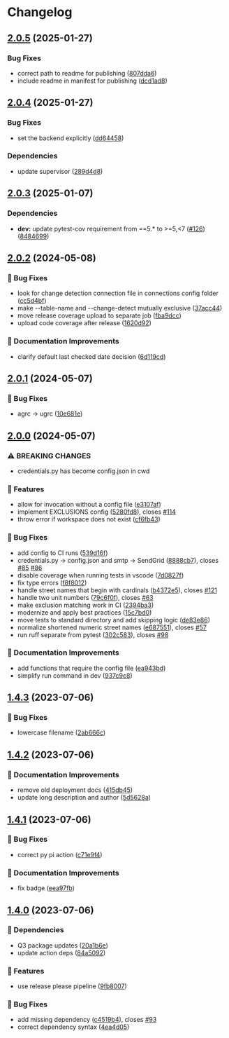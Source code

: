 # Changelog

## [2.0.5](https://github.com/agrc/sweeper/compare/v2.0.4...v2.0.5) (2025-01-27)


### Bug Fixes

* correct path to readme for publishing ([807dda6](https://github.com/agrc/sweeper/commit/807dda60381b77440073377d42ff7fb4c64799da))
* include readme in manifest for publishing ([dcd1ad8](https://github.com/agrc/sweeper/commit/dcd1ad8eab355c799d767682d55129404edd448b))

## [2.0.4](https://github.com/agrc/sweeper/compare/v2.0.3...v2.0.4) (2025-01-27)


### Bug Fixes

* set the backend explicitly ([dd64458](https://github.com/agrc/sweeper/commit/dd64458586538ad16abb27c33b06447484941805))


### Dependencies

* update supervisor ([289d4d8](https://github.com/agrc/sweeper/commit/289d4d85738098d91ac2ce586cd0f65a195b6fe1))

## [2.0.3](https://github.com/agrc/sweeper/compare/v2.0.2...v2.0.3) (2025-01-07)


### Dependencies

* **dev:** update pytest-cov requirement from ==5.* to &gt;=5,&lt;7 ([#126](https://github.com/agrc/sweeper/issues/126)) ([8484699](https://github.com/agrc/sweeper/commit/8484699281c55afe3c126ed9a464199a8750ad7f))

## [2.0.2](https://github.com/agrc/sweeper/compare/v2.0.1...v2.0.2) (2024-05-08)


### 🐛 Bug Fixes

* look for change detection connection file in connections config folder ([cc5d4bf](https://github.com/agrc/sweeper/commit/cc5d4bf8f02e2233922aef48f0730292d140b2f2))
* make --table-name and --change-detect mutually exclusive ([37acc44](https://github.com/agrc/sweeper/commit/37acc44b2dd0bf80bca9dabcb0825bab7c30d92f))
* move release coverage upload to separate job ([fba9dcc](https://github.com/agrc/sweeper/commit/fba9dccb70ea478076a83939895319275c75a64a))
* upload code coverage after release ([1620d92](https://github.com/agrc/sweeper/commit/1620d92c8636c641c7793e41411ab19055413416))


### 📖 Documentation Improvements

* clarify default last checked date decision ([6d119cd](https://github.com/agrc/sweeper/commit/6d119cdef9d9c6223fdc687d2a68904fcb986510))

## [2.0.1](https://github.com/agrc/sweeper/compare/v2.0.0...v2.0.1) (2024-05-07)


### 🐛 Bug Fixes

* agrc -&gt; ugrc ([10e681e](https://github.com/agrc/sweeper/commit/10e681e1bc7f720e3ef7d3427529622b243251d5))

## [2.0.0](https://github.com/agrc/sweeper/compare/v1.4.3...v2.0.0) (2024-05-07)


### ⚠ BREAKING CHANGES

* credentials.py has become config.json in cwd

### 🚀 Features

* allow for invocation without a config file ([e3107af](https://github.com/agrc/sweeper/commit/e3107af8b76265c3bab2f0afedf9f2be8d17cc31))
* implement EXCLUSIONS config ([5280fd8](https://github.com/agrc/sweeper/commit/5280fd84ae670497d6f190ce5b7b094b0b6fba72)), closes [#114](https://github.com/agrc/sweeper/issues/114)
* throw error if workspace does not exist ([cf6fb43](https://github.com/agrc/sweeper/commit/cf6fb4376f1e291f9d069b84ee59835f9ba0f842))


### 🐛 Bug Fixes

* add config to CI runs ([539d16f](https://github.com/agrc/sweeper/commit/539d16ff66aac3ccc897a2e8d510b2b4a5c107f1))
* credentials.py -&gt; config.json and smtp -> SendGrid ([8888cb7](https://github.com/agrc/sweeper/commit/8888cb755a37d883680fd2d2054df5b2c7114f33)), closes [#85](https://github.com/agrc/sweeper/issues/85) [#86](https://github.com/agrc/sweeper/issues/86)
* disable coverage when running tests in vscode ([7d0827f](https://github.com/agrc/sweeper/commit/7d0827ff00d289573ee99e5bbe352ef034695104))
* fix type errors ([f8f8012](https://github.com/agrc/sweeper/commit/f8f80127ca72086d0b124128d1c6fb6e22aa6fd7))
* handle street names that begin with cardinals ([b4372e5](https://github.com/agrc/sweeper/commit/b4372e550c4b33ccc01067114583f5698b88138a)), closes [#121](https://github.com/agrc/sweeper/issues/121)
* handle two unit numbers ([79c6f0f](https://github.com/agrc/sweeper/commit/79c6f0fb542f25eb649b72d3221ec2035a248a6e)), closes [#63](https://github.com/agrc/sweeper/issues/63)
* make exclusion matching work in CI ([2394ba3](https://github.com/agrc/sweeper/commit/2394ba377af1bd0d34fae0dbc964708ac6896472))
* modernize and apply best practices ([15c7bd0](https://github.com/agrc/sweeper/commit/15c7bd024ee7bd5a0b9e9e269fd7d90a9c21dd7b))
* move tests to standard directory and add skipping logic ([de83e86](https://github.com/agrc/sweeper/commit/de83e86c6e0160e371e49cc7e888a09950da8fbc))
* normalize shortened numeric street names ([e687551](https://github.com/agrc/sweeper/commit/e6875517ad305275770ce2084c0e0eb87ad303a7)), closes [#57](https://github.com/agrc/sweeper/issues/57)
* run ruff separate from pytest ([302c583](https://github.com/agrc/sweeper/commit/302c5832cf21506e912f16a78d37067857d142b3)), closes [#98](https://github.com/agrc/sweeper/issues/98)


### 📖 Documentation Improvements

* add functions that require the config file ([ea943bd](https://github.com/agrc/sweeper/commit/ea943bd6ed40a41466a6bc2836b42a1d280a8839))
* simplify run command in dev ([937c9c8](https://github.com/agrc/sweeper/commit/937c9c8e38d6f3a80eb7a45620673e1166662c2d))

## [1.4.3](https://github.com/agrc/sweeper/compare/v1.4.2...v1.4.3) (2023-07-06)


### 🐛 Bug Fixes

* lowercase filename ([2ab666c](https://github.com/agrc/sweeper/commit/2ab666c03c72850dcea5ab1bc57e2a1287642dac))

## [1.4.2](https://github.com/agrc/sweeper/compare/v1.4.1...v1.4.2) (2023-07-06)


### 📖 Documentation Improvements

* remove old deployment docs ([415db45](https://github.com/agrc/sweeper/commit/415db457a5ab6bd19ff4b85cd4e61ed2a8f3dcdd))
* update long description and author ([5d5628a](https://github.com/agrc/sweeper/commit/5d5628a9fa1509477f43a56bcc6d03a30357c40a))

## [1.4.1](https://github.com/agrc/sweeper/compare/v1.4.0...v1.4.1) (2023-07-06)


### 🐛 Bug Fixes

* correct py pi action ([c71e9f4](https://github.com/agrc/sweeper/commit/c71e9f4f789b658d9d750cfcfc03d96a2dc20e36))


### 📖 Documentation Improvements

* fix badge ([eea97fb](https://github.com/agrc/sweeper/commit/eea97fb7de90c6040b33ec6b1dbee1b065e068ce))

## [1.4.0](https://github.com/agrc/sweeper/compare/v1.3.5...v1.4.0) (2023-07-06)


### 🌲 Dependencies

* Q3 package updates ([20a1b6e](https://github.com/agrc/sweeper/commit/20a1b6e84e0243c0003321de56dc1c928019c179))
* update action deps ([84a5092](https://github.com/agrc/sweeper/commit/84a509294c311109f07154fae9aa8c482ad9f11d))


### 🚀 Features

* use release please pipeline ([9fb8007](https://github.com/agrc/sweeper/commit/9fb8007fd275d8262849db6a4ad650ad20df7a09))


### 🐛 Bug Fixes

* add missing dependency ([c4519b4](https://github.com/agrc/sweeper/commit/c4519b49de94e6ffb5ffcc6ba5c9b7ed9b5cbbb8)), closes [#93](https://github.com/agrc/sweeper/issues/93)
* correct dependency syntax ([4ea4d05](https://github.com/agrc/sweeper/commit/4ea4d053423ced8e2a0d3bb72ea87d4df6e23ccd))
